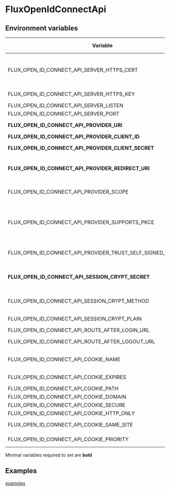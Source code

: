 # FluxOpenIdConnectApi

## Environment variables

| Variable | Description | Default value |
| -------- | ----------- | ------------- |
| FLUX_OPEN_ID_CONNECT_API_SERVER_HTTPS_CERT | Path to HTTPS certificate file<br>Set this will enable listen on HTTPS<br>Should be on a volume | - |
| FLUX_OPEN_ID_CONNECT_API_SERVER_HTTPS_KEY | Path to HTTPS key file<br>Should be on a volume | - |
| FLUX_OPEN_ID_CONNECT_API_SERVER_LISTEN | Listen IP | 0.0.0.0 |
| FLUX_OPEN_ID_CONNECT_API_SERVER_PORT | Listen port | 9501 |
| **FLUX_OPEN_ID_CONNECT_API_PROVIDER_URl** | OpenIdConnect server url | - |
| **FLUX_OPEN_ID_CONNECT_API_PROVIDER_CLIENT_ID** | OpenIdConnect client id | - |
| **FLUX_OPEN_ID_CONNECT_API_PROVIDER_CLIENT_SECRET** | OpenIdConnect client secret | - |
| **FLUX_OPEN_ID_CONNECT_API_PROVIDER_REDIRECT_URI** | OpenIdConnect redirect uri<br>Like `https://%host%/callback` | - |
| FLUX_OPEN_ID_CONNECT_API_PROVIDER_SCOPE | OpenIdConnect server scopes | openid profile email |
| FLUX_OPEN_ID_CONNECT_API_PROVIDER_SUPPORTS_PKCE | Whether OpenIdConnect server supports proof key for code exchange<br>Recommended to use this for additional security | true |
| FLUX_OPEN_ID_CONNECT_API_PROVIDER_TRUST_SELF_SIGNED_CERTIFICATE | If you use a self signed certificate, you need to trust it manually | false |
| **FLUX_OPEN_ID_CONNECT_API_SESSION_CRYPT_SECRET** | Secret for encrypt the cookie<br>Should be a generated random value | - |
| FLUX_OPEN_ID_CONNECT_API_SESSION_CRYPT_METHOD | Algorithm method | aes-256-cbc |
| FLUX_OPEN_ID_CONNECT_API_SESSION_CRYPT_PLAIN | Bypass encrypt cookie for dev environment | false |
| FLUX_OPEN_ID_CONNECT_API_ROUTE_AFTER_LOGIN_URL | Url to redirect after login | / |
| FLUX_OPEN_ID_CONNECT_API_ROUTE_AFTER_LOGOUT_URL | Url to redirect after logout | / |
| FLUX_OPEN_ID_CONNECT_API_COOKIE_NAME | Cookie name | open-id-connect |
| FLUX_OPEN_ID_CONNECT_API_COOKIE_EXPIRES | Cookie expires as timestamp | (Session end) |
| FLUX_OPEN_ID_CONNECT_API_COOKIE_PATH | Cookie path | - |
| FLUX_OPEN_ID_CONNECT_API_COOKIE_DOMAIN | Cookie domain | - |
| FLUX_OPEN_ID_CONNECT_API_COOKIE_SECURE | Cookie secure | true |
| FLUX_OPEN_ID_CONNECT_API_COOKIE_HTTP_ONLY | Cookie http only | true |
| FLUX_OPEN_ID_CONNECT_API_COOKIE_SAME_SITE | Cookie same site<br>Lax, Strict or None | Lax |
| FLUX_OPEN_ID_CONNECT_API_COOKIE_PRIORITY | Cookie priority<br>Low, Medium or High | Medium |

Minimal variables required to set are **bold**

## Examples

[examples](examples)
